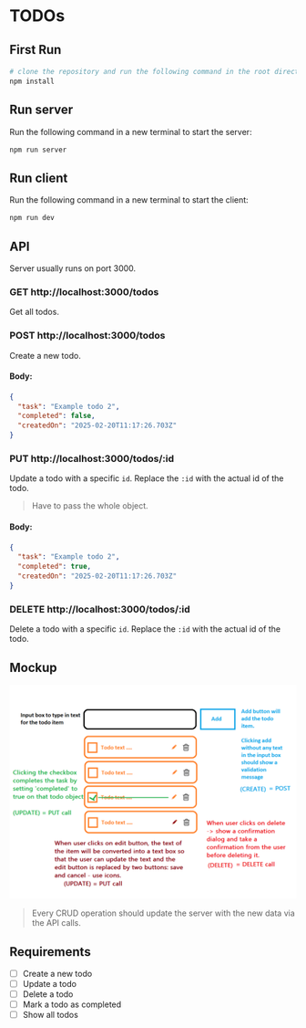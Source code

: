 # TODOs

## First Run

```bash
# clone the repository and run the following command in the root directory
npm install
```

## Run server

Run the following command in a new terminal to start the server:

```bash
npm run server
```

## Run client

Run the following command in a new terminal to start the client:

```bash
npm run dev
```

## API

Server usually runs on port 3000.

### GET http://localhost:3000/todos

Get all todos.

### POST http://localhost:3000/todos

Create a new todo.

#### Body:

```json
{
  "task": "Example todo 2",
  "completed": false,
  "createdOn": "2025-02-20T11:17:26.703Z"
}
```

### PUT http://localhost:3000/todos/:id

Update a todo with a specific `id`. Replace the `:id` with the actual id of the todo.

> Have to pass the whole object.

#### Body:

```json
{
  "task": "Example todo 2",
  "completed": true,
  "createdOn": "2025-02-20T11:17:26.703Z"
}
```

### DELETE http://localhost:3000/todos/:id

Delete a todo with a specific `id`. Replace the `:id` with the actual id of the todo.

## Mockup

![Mockup](./mockup.png)

> Every CRUD operation should update the server with the new data via the API calls.

## Requirements

- [ ] Create a new todo
- [ ] Update a todo
- [ ] Delete a todo
- [ ] Mark a todo as completed
- [ ] Show all todos
